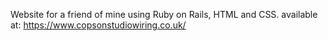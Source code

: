 Website for a friend of mine using Ruby on Rails, HTML and CSS.
available at: https://www.copsonstudiowiring.co.uk/
